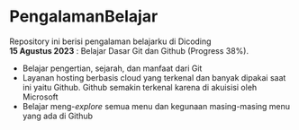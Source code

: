 # PengalamanBelajar
Repository ini berisi pengalaman belajarku di Dicoding<br>
**15 Agustus 2023** : Belajar Dasar Git dan Github (Progress 38%).
- Belajar pengertian, sejarah, dan manfaat dari Git
- Layanan hosting berbasis cloud yang terkenal dan banyak dipakai saat ini yaitu Github. Github semakin terkenal karena di akuisisi oleh Microsoft
- Belajar meng-*explore* semua menu dan kegunaan masing-masing menu yang ada di Github

